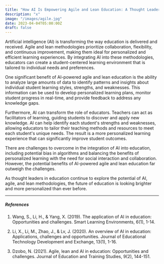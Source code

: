 ```yaml
---
title: "How AI Is Empowering Agile and Lean Education: A Thought Leader's Perspective"
description: "x"
image: "/images/agile.jpg"
date: 2023-04-04T05:00:00Z
draft: false
---
```



Artificial intelligence (AI) is transforming the way education is delivered and received. Agile and lean methodologies prioritize collaboration, flexibility, and continuous improvement, making them ideal for personalized and efficient learning experiences. By integrating AI into these methodologies, educators can create a student-centered learning environment that is tailored to individual needs and preferences.

One significant benefit of AI-powered agile and lean education is the ability to analyze large amounts of data to identify patterns and insights about individual student learning styles, strengths, and weaknesses. This information can be used to develop personalized learning plans, monitor student progress in real-time, and provide feedback to address any knowledge gaps.

Furthermore, AI can transform the role of educators. Teachers can act as facilitators of learning, guiding students to discover and apply new knowledge. AI can help identify each student's strengths and weaknesses, allowing educators to tailor their teaching methods and resources to meet each student's unique needs. The result is a more personalized learning experience that can significantly improve student outcomes.

There are challenges to overcome in the integration of AI into education, including potential bias in algorithms and balancing the benefits of personalized learning with the need for social interaction and collaboration. However, the potential benefits of AI-powered agile and lean education far outweigh the challenges.

As thought leaders in education continue to explore the potential of AI, agile, and lean methodologies, the future of education is looking brighter and more personalized than ever before.

---

##### References

1. Wang, S., Li, H., & Yang, X. (2019). The application of AI in education: Opportunities and challenges. Smart Learning Environments, 6(1), 1-14.

2. Li, X., Li, M., Zhao, J., & Lv, J. (2020). An overview of AI in education: Applications, challenges and opportunities. Journal of Educational Technology Development and Exchange, 13(1), 1-16.

3. Dzobo, N. (2021). Agile, lean and AI in education: Opportunities and challenges. Journal of Education and Training Studies, 9(2), 144-151.
